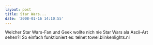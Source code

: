 ```yaml
---
layout: post
title: Star Wars...
date: '2008-01-16 14:10:55'
---
```



Welcher Star Wars-Fan und Geek wollte nich nie Star Wars ala Ascii-Art sehen?!
 So einfach funktioniert es: telnet towel.blinkenlights.nl
